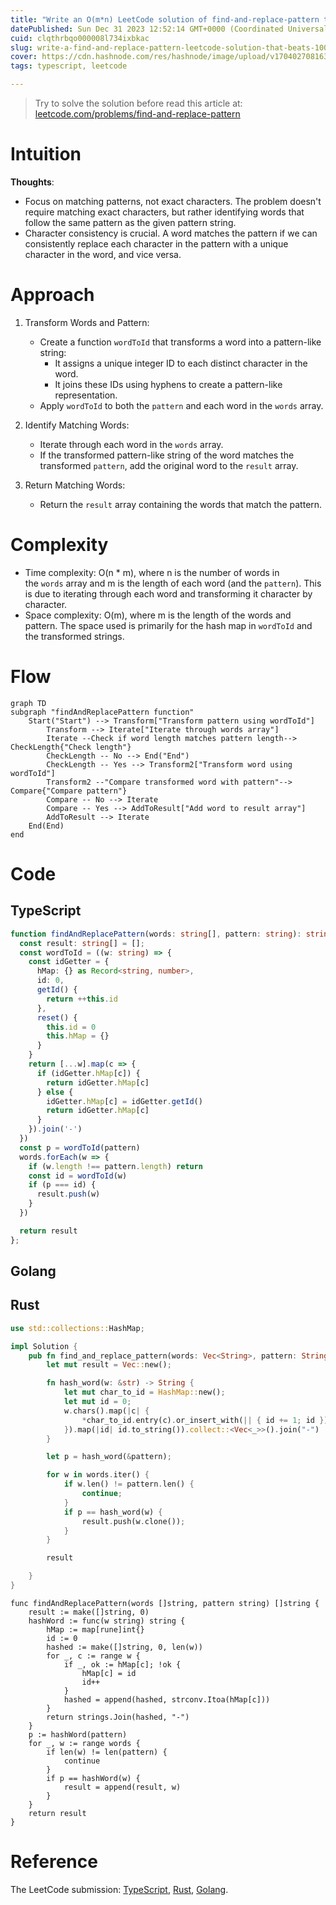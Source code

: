```yaml
---
title: "Write an O(m*n) LeetCode solution of find-and-replace-pattern that beats 100.00% of users with TypeScript, Rust, and Golang [54ms]"
datePublished: Sun Dec 31 2023 12:52:14 GMT+0000 (Coordinated Universal Time)
cuid: clqthrbqo000008l734ixbkac
slug: write-a-find-and-replace-pattern-leetcode-solution-that-beats-10000-of-users-with-typescript-54ms
cover: https://cdn.hashnode.com/res/hashnode/image/upload/v1704027081631/29b486d8-5aaa-4d78-ae60-3465846364cf.png
tags: typescript, leetcode

---
```


> Try to solve the solution before read this article at: [leetcode.com/problems/find-and-replace-pattern](https://leetcode.com/problems/find-and-replace-pattern)

# Intuition
<!-- Describe your first thoughts on how to solve this problem. -->
**Thoughts**:
- Focus on matching patterns, not exact characters. The problem doesn't require matching exact characters, but rather identifying words that follow the same pattern as the given pattern string.
- Character consistency is crucial. A word matches the pattern if we can consistently replace each character in the pattern with a unique character in the word, and vice versa.


# Approach
<!-- Describe your approach to solving the problem. -->
1.  Transform Words and Pattern:

    -   Create a function `wordToId` that transforms a word into a pattern-like string:
        -   It assigns a unique integer ID to each distinct character in the word.
        -   It joins these IDs using hyphens to create a pattern-like representation.
    -   Apply `wordToId` to both the `pattern` and each word in the `words` array.
2.  Identify Matching Words:

    -   Iterate through each word in the `words` array.
    -   If the transformed pattern-like string of the word matches the transformed `pattern`, add the original word to the `result` array.
3.  Return Matching Words:

    -   Return the `result` array containing the words that match the pattern.

# Complexity
-   Time complexity: O(n * m), where n is the number of words in the `words` array and m is the length of each word (and the `pattern`). This is due to iterating through each word and transforming it character by character.
-   Space complexity: O(m), where m is the length of the words and pattern. The space used is primarily for the hash map in `wordToId` and the transformed strings.

# Flow
```mermaid
graph TD
subgraph "findAndReplacePattern function"
    Start("Start") --> Transform["Transform pattern using wordToId"]
        Transform --> Iterate["Iterate through words array"]
        Iterate --Check if word length matches pattern length--> CheckLength{"Check length"}
        CheckLength -- No --> End("End")
        CheckLength -- Yes --> Transform2["Transform word using wordToId"]
        Transform2 --"Compare transformed word with pattern"--> Compare{"Compare pattern"}
        Compare -- No --> Iterate
        Compare -- Yes --> AddToResult["Add word to result array"]
        AddToResult --> Iterate
    End(End)
end
```

# Code
## TypeScript
```typescript
function findAndReplacePattern(words: string[], pattern: string): string[] {
  const result: string[] = [];
  const wordToId = ((w: string) => {
    const idGetter = {
      hMap: {} as Record<string, number>,
      id: 0,
      getId() {
        return ++this.id
      },
      reset() {
        this.id = 0
        this.hMap = {}
      }
    }
    return [...w].map(c => {
      if (idGetter.hMap[c]) {
        return idGetter.hMap[c]
      } else {
        idGetter.hMap[c] = idGetter.getId()
        return idGetter.hMap[c]
      }
    }).join('-')
  })
  const p = wordToId(pattern)
  words.forEach(w => {
    if (w.length !== pattern.length) return
    const id = wordToId(w) 
    if (p === id) {
      result.push(w)
    }
  })

  return result
};
```
## Golang
## Rust

```rust
use std::collections::HashMap;

impl Solution {
    pub fn find_and_replace_pattern(words: Vec<String>, pattern: String) -> Vec<String> {
        let mut result = Vec::new();

        fn hash_word(w: &str) -> String {
            let mut char_to_id = HashMap::new();
            let mut id = 0;
            w.chars().map(|c| {
                *char_to_id.entry(c).or_insert_with(|| { id += 1; id })
            }).map(|id| id.to_string()).collect::<Vec<_>>().join("-")
        }

        let p = hash_word(&pattern);

        for w in words.iter() {
            if w.len() != pattern.len() {
                continue;
            }
            if p == hash_word(w) {
                result.push(w.clone());
            }
        }

        result

    }
}
```

```golang
func findAndReplacePattern(words []string, pattern string) []string {
    result := make([]string, 0)
    hashWord := func(w string) string {
        hMap := map[rune]int{}
        id := 0
        hashed := make([]string, 0, len(w))
        for _, c := range w {
            if _, ok := hMap[c]; !ok {
                hMap[c] = id
                id++
            }
            hashed = append(hashed, strconv.Itoa(hMap[c]))
        }
        return strings.Join(hashed, "-")
    }
    p := hashWord(pattern)
    for _, w := range words {
        if len(w) != len(pattern) {
            continue
        }
        if p == hashWord(w) {
            result = append(result, w)
        }
    }
    return result
}
```
# Reference
The LeetCode submission: [TypeScript](https://leetcode.com/problems/find-and-replace-pattern/submissions/1133020282/),  [Rust](https://leetcode.com/submissions/detail/1133316594/),  [Golang](leetcode.com/submissions/detail/1133315776/).
